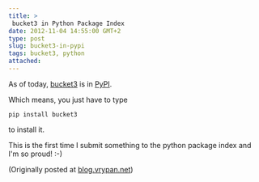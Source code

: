 ```yaml
---
title: >
 bucket3 in Python Package Index
date: 2012-11-04 14:55:00 GMT+2
type: post
slug: bucket3-in-pypi
tags: bucket3, python
attached:
---
```

As of today, [bucket3](http://www.bucket3.com) is in [PyPI](http://pypi.python.org/).

Which means, you just have to type 

    pip install bucket3

to install it.
    
This is the first time I submit something to the python package index and I'm so proud! :-)

(Originally posted at [blog.vrypan.net](http://blog.vrypan.net/2012/11/4/bucket3-in-pypi/))
